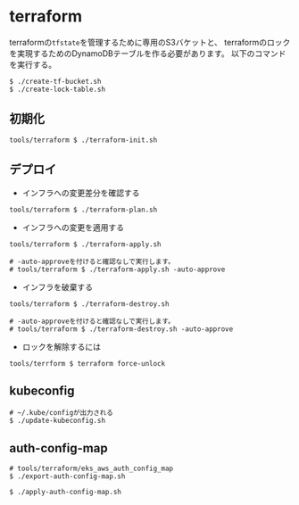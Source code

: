 # terraform

terraformの`tfstate`を管理するために専用のS3バケットと、
terraformのロックを実現するためのDynamoDBテーブルを作る必要があります。
以下のコマンドを実行する。

```shell
$ ./create-tf-bucket.sh
$ ./create-lock-table.sh
```

## 初期化

```shell
tools/terraform $ ./terraform-init.sh
```

## デプロイ

- インフラへの変更差分を確認する

```shell
tools/terraform $ ./terraform-plan.sh
```

- インフラへの変更を適用する

```shell
tools/terraform $ ./terraform-apply.sh

# -auto-approveを付けると確認なしで実行します。
# tools/terraform $ ./terraform-apply.sh -auto-approve
```

- インフラを破棄する

```shell
tools/terraform $ ./terraform-destroy.sh 

# -auto-approveを付けると確認なしで実行します。
# tools/terraform $ ./terraform-destroy.sh -auto-approve
```

- ロックを解除するには

```shell
tools/terrform $ terraform force-unlock
```

## kubeconfig

```shell
# ~/.kube/configが出力される
$ ./update-kubeconfig.sh
```

## auth-config-map

```shell
# tools/terraform/eks_aws_auth_config_map
$ ./export-auth-config-map.sh
```

```shell
$ ./apply-auth-config-map.sh
```